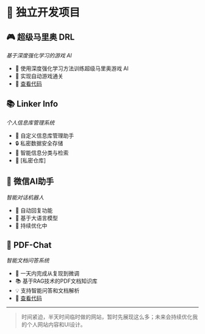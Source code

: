 # 🚀 独立开发项目

## 🎮 超级马里奥 DRL
*基于深度强化学习的游戏 AI*

- 🤖 使用深度强化学习方法训练超级马里奥游戏 AI
- 🎯 实现自动游戏通关
- 🔗 [查看代码](https://github.com/crx16888/RL_SuperMario)

## 📚 Linker Info
*个人信息库管理系统*

- 📝 自定义信息库管理助手
- 🔒 私密数据安全存储
- 🔄 智能信息分类与检索
- 🔗 [私密仓库]

## 🤖 微信AI助手
*智能对话机器人*

- 💬 自动回复功能
- 🧠 基于大语言模型
- 🔄 持续优化中

## 📄 PDF-Chat
*智能文档问答系统*

- 🚀 一天内完成从复现到微调
- 📚 基于RAG技术的PDF文档知识库
- 💡 支持智能问答和文档解析
- 🔗 [查看代码](https://github.com/crx16888/PDF-Chat)

---

> 时间紧迫，半天时间临时做的网站，暂时先展现这么多；未来会持续优化我的个人网站内容和UI设计。